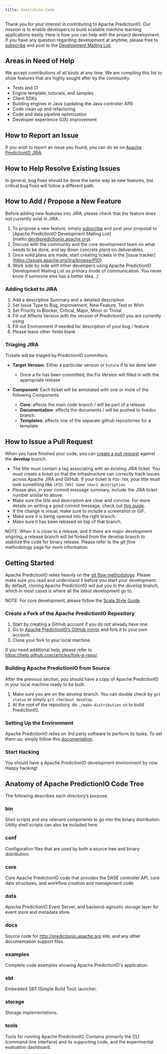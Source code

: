 ```yaml
---
title: Contribute Code
---
```


<!--
Licensed to the Apache Software Foundation (ASF) under one or more
contributor license agreements.  See the NOTICE file distributed with
this work for additional information regarding copyright ownership.
The ASF licenses this file to You under the Apache License, Version 2.0
(the "License"); you may not use this file except in compliance with
the License.  You may obtain a copy of the License at

    http://www.apache.org/licenses/LICENSE-2.0

Unless required by applicable law or agreed to in writing, software
distributed under the License is distributed on an "AS IS" BASIS,
WITHOUT WARRANTIES OR CONDITIONS OF ANY KIND, either express or implied.
See the License for the specific language governing permissions and
limitations under the License.
-->

Thank you for your interest in contributing to Apache PredictionIO.
Our mission is to enable developers to build scalable machine learning
applications easily. Here is how you can help with the project development. If
you have any question regarding development at anytime, please free to
[subscribe](mailto:dev-subscribe@predictionio.apache.org) and post to
the [Development Mailing
List](mailto:dev-subscribe@predictionio.apache.org).

## Areas in Need of Help

We accept contributions of all kinds at any time. We are compiling this list to
show features that are highly sought after by the community.

- Tests and CI
- Engine template, tutorials, and samples
- Client SDKs
- Building engines in Java (updating the Java controller API)
- Code clean up and refactoring
- Code and data pipeline optimization
- Developer experience (UX) improvement

## How to Report an Issue

If you wish to report an issue you found, you can do so on [Apache PredictionIO
JIRA](https://issues.apache.org/jira/browse/PIO).

## How to Help Resolve Existing Issues

In general, bug fixes should be done the same way as new features, but critical
bug fixes will follow a different path.

## How to Add / Propose a New Feature

Before adding new features into JIRA, please check that the feature does not currently exist in JIRA.

1. To propose a new feature, simply
   [subscribe](mailto:dev-subscribe@predictionio.apache.org) and post
   your proposal to [Apache PredictionIO Development Mailing List]
   (mailto:dev@predictionio.apache.org).
2. Discuss with the community and the core development team on what needs to be
   done, and lay down concrete plans on deliverables.
3. Once solid plans are made, start creating tickets in the [issue tracker]
   (https://issues.apache.org/jira/browse/PIO).
4. Work side by side with other developers using Apache PredictionIO
   Development Mailing List as primary mode of communication. You
   never know if someone else has a better idea. ;)

### Adding ticket to JIRA

1. Add a descriptive Summary and a detailed description
2. Set Issue Type to Bug, Improvement, New Feature, Test or Wish
3. Set Priority to Blocker, Critical, Major, Minor or Trivial
4. Fill out Affects Version with the version of PredictionIO you are currently using
5. Fill out Environment if needed for description of your bug / feature
6. Please leave other fields blank

### Triaging JIRA

Tickets will be triaged by PredictionIO committers.

- **Target Version**: Either a particular version or `Future` if to be done later
    + Once a fix has been committed, the Fix Version will filled in with the appropriate release

- **Component**: Each ticket will be annotated with one or more of the following Components
    + **Core**: affects the main code branch / will be part of a release
    + **Documentation**: affects the documents / will be pushed to livedoc branch
    + **Templates**: affects one of the separate github repositories for a template

## How to Issue a Pull Request

When you have finished your code, you can [create a pull
request](https://help.github.com/articles/creating-a-pull-request/) against the
**develop** branch.

- The title must contain a tag associating with an existing JIRA ticket. You
  must create a ticket so that the infrastructure can correctly track issues
  across Apache JIRA and GitHub. If your ticket is `PIO-789`, your title must
  look something like `[PIO-789] Some short description`.
- Please also, in your commit message summary, include the JIRA ticket number
  similar to above.
- Make sure the title and description are clear and concise. For more details on
  writing a good commit message, check out [this
  guide](http://tbaggery.com/2008/04/19/a-note-about-git-commit-messages.html).
- If the change is visual, make sure to include a screenshot or GIF.
- Make sure it is being opened into the right branch.
- Make sure it has been rebased on top of that branch.

NOTE: When it is close to a release, and if there are major development ongoing,
a release branch will be forked from the develop branch to stabilize the code
for binary release. Please refer to the *git flow* methodology page for more
information.

## Getting Started

Apache PredictionIO relies heavily on the [git flow methodology](
http://nvie.com/posts/a-successful-git-branching-model/). Please make sure you
read and understand it before you start your development. By default, cloning
Apache PredictionIO will put you in the *develop* branch, which in
most cases is where all the latest development go to.

NOTE: For core development, please follow the [Scala Style Guide](http://docs.scala-lang.org/style/).

### Create a Fork of the Apache PredictionIO Repository

1. Start by creating a GitHub account if you do not already have one.
2. Go to [Apache PredictionIO’s GitHub
   mirror](https://github.com/PredictionIO/PredictionIO) and fork it to your own
   account.
3. Clone your fork to your local machine.

If you need additional help, please refer to
https://help.github.com/articles/fork-a-repo/.

### Building Apache PredictionIO from Source

After the previous section, you should have a copy of Apache PredictionIO
in your local machine ready to be built.

1. Make sure you are on the *develop* branch. You can double check by `git
   status` or simply `git checkout develop`.
2. At the root of the repository, do `./make-distribution.sh` to build
   PredictionIO.

### Setting Up the Environment

Apache PredictionIO relies on 3rd party software to perform its
tasks. To set them up, simply follow this [documentation](
http://predictionio.apache.org/install/install-sourcecode/#installing-dependencies).

### Start Hacking

You should have a Apache PredictionIO development environment by
now. Happy hacking!

## Anatomy of Apache PredictionIO Code Tree

The following describes each directory’s purpose.

### bin

Shell scripts and any relevant components to go into the binary distribution.
Utility shell scripts can also be included here.

### conf

Configuration files that are used by both a source tree and binary distribution.

### core

Core Apache PredictionIO code that provides the DASE controller
API, core data structures, and workflow creation and management code.

### data

Apache PredictionIO Event Server, and backend-agnostic storage
layer for event store and metadata store.

### docs

Source code for http://predictionio.apache.org site, and any other
documentation support files.

### examples

Complete code examples showing Apache PredictionIO's application.

### sbt

Embedded SBT (Simple Build Tool) launcher.

### storage

Storage implementations.

### tools

Tools for running Apache PredictionIO. Contains primarily the CLI
(command-line interface) and its supporting code, and the experimental
evaluation dashboard.
